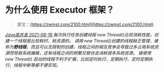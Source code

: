 <!--yml
category: 未分类
date: 0001-01-01 00:00:00
--->

# 为什么使用 Executor 框架？

> 原文：[https://zwmst.com/2100.html](https://zwmst.com/2100.html)

   [ *Java高并发* ](https://zwmst.com/java%e9%ab%98%e5%b9%b6%e5%8f%91)*[ <time datetime="2021-08-18T16:26:48+08:00"> 2021-08-18 </time> ](https://zwmst.com/2100.html)  每次执行任务创建线程 new Thread()比较消耗性能，创建一个线程是比较耗时、耗资源的。
调用 new Thread()创建的线程缺乏管理，被称为**野线程**，而且可以无限制的创建，线程之间的相互竞争会导致过多占用系统资源而导致系统瘫痪，还有线程之间的频繁交替也会消耗很多系统资源。
接使用 new Thread() 启动的线程不利于扩展，比如定时执行、定期执行、定时定期执行、线程中断等都不便实现。*